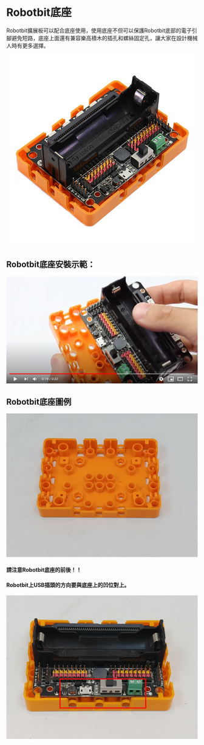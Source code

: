 # Robotbit底座

Robotbit擴展板可以配合底座使用，使用底座不但可以保護Robotbit底部的電子引腳避免短路，底座上面還有兼容樂高積木的插孔和螺絲固定孔，讓大家在設計機械人時有更多選擇。

![](../RBimage/base3.png)

## Robotbit底座安裝示範：

[![](../RBimage/base7.png)](https://www.youtube.com/watch?v=FhimDxoAsj4&feature=youtu.be)

## Robotbit底座圖例


![](../RBimage/base1.jpg)

#### 請注意Robotbit底座的前後！！
#### Robotbit上USB插頭的方向要與底座上的凹位對上。

![](../RBimage/base8.png)
